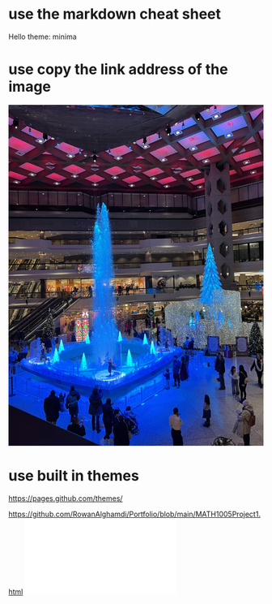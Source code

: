 # use the markdown cheat sheet 
Hello 
theme: minima
# use copy the link address of the image 
![](/images/IMG_1942.jpeg)

# use built in themes 
https://pages.github.com/themes/

https://github.com/RowanAlghamdi/Portfolio/blob/main/MATH1005Project1.html
![link](/MATH1005Project1.html)
